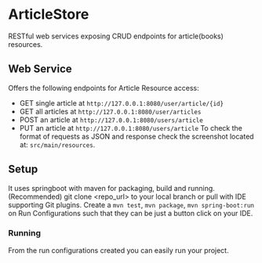 # ArticleStore
RESTful web services exposing CRUD endpoints for article(books) resources.

## Web Service
Offers the following endpoints for Article Resource access:
- GET single article at `http://127.0.0.1:8080/user/article/{id}`
- GET all articles at `http://127.0.0.1:8080/user/articles`
- POST an article at `http://127.0.0.1:8080/users/article`
- PUT an article at `http://127.0.0.1:8080/users/article`
To check the format of requests as JSON and response check the screenshot located at: `src/main/resources`.

## Setup
It uses springboot with maven for packaging, build and running.
(Recommended) git clone <repo_url> to your local branch or pull with IDE supporting Git plugins.
Create a `mvn test`, `mvn package`, `mvn spring-boot:run` on Run Configurations such that they can be just a button click on your IDE.

### Running
From the run configurations created you can easily run your project.
